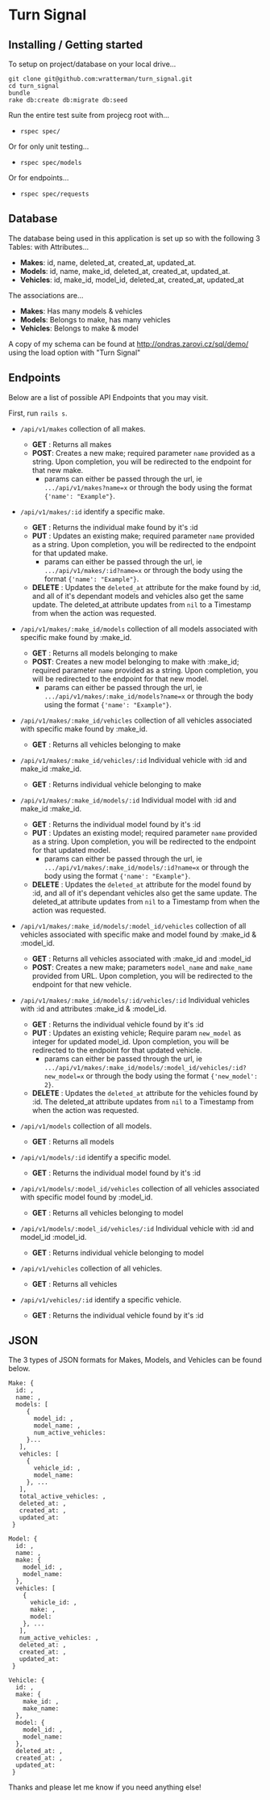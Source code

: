 # Turn Signal

## Installing / Getting started

To setup on project/database on your local drive...

```shell
git clone git@github.com:wratterman/turn_signal.git
cd turn_signal
bundle
rake db:create db:migrate db:seed
```

Run the entire test suite from projecg root with...
- `rspec spec/`

Or for only unit testing...

- `rspec spec/models`

Or for endpoints...

- `rspec spec/requests`
## Database

The database being used in this application is set up so with the following 3 Tables: with Attributes...

- **Makes**: id, name, deleted_at, created_at, updated_at.
- **Models**: id, name, make_id, deleted_at, created_at, updated_at.
- **Vehicles**: id, make_id, model_id, deleted_at, created_at, updated_at

The associations are...

- **Makes**: Has many models & vehicles
- **Models**: Belongs to make, has many vehicles
- **Vehicles**: Belongs to make & model

A copy of my schema can be found at http://ondras.zarovi.cz/sql/demo/ using the load option with "Turn Signal"

## Endpoints

Below are a list of possible API Endpoints that you may visit.

First, run `rails s`.

- `/api/v1/makes` collection of all makes.
    - **GET** : Returns all makes
    - **POST**: Creates a new make; required parameter `name` provided as a string. Upon completion, you will be redirected to the endpoint for that new make.
      - params can either be passed through the url, ie `.../api/v1/makes?name=x` or through the body using the format `{'name': "Example"}`.   

- `/api/v1/makes/:id` identify a specific make.
    - **GET** : Returns the individual make found by it's :id
    - **PUT** : Updates an existing make; required parameter `name` provided as a string. Upon completion, you will be redirected to the endpoint for that updated make.
      - params can either be passed through the url, ie `.../api/v1/makes/:id?name=x` or through the body using the format `{'name': "Example"}`.
    - **DELETE** : Updates the `deleted_at` attribute for the make found by :id, and all of it's dependant models and vehicles also get the same update. The deleted_at attribute updates from `nil` to a Timestamp from when the action was requested.

- `/api/v1/makes/:make_id/models` collection of all models associated with specific make found by :make_id.
    - **GET** : Returns all models belonging to make
    - **POST**: Creates a new model belonging to make with :make_id; required parameter `name` provided as a string. Upon completion, you will be redirected to the endpoint for that new model.
      - params can either be passed through the url, ie `.../api/v1/makes/:make_id/models?name=x` or through the body using the format `{'name': "Example"}`.

- `/api/v1/makes/:make_id/vehicles` collection of all vehicles associated with specific make found by :make_id.
    - **GET** : Returns all vehicles belonging to make

- `/api/v1/makes/:make_id/vehicles/:id` Individual vehicle with :id and make_id :make_id.
    - **GET** : Returns individual vehicle belonging to make
    
- `/api/v1/makes/:make_id/models/:id` Individual model with :id and make_id :make_id.
    - **GET** : Returns the individual model found by it's :id
    - **PUT** : Updates an existing model; required parameter `name` provided as a string. Upon completion, you will be redirected to the endpoint for that updated model.
      - params can either be passed through the url, ie `.../api/v1/makes/:make_id/models/:id?name=x` or through the body using the format `{'name': "Example"}`.
    - **DELETE** : Updates the `deleted_at` attribute for the model found by :id, and all of it's dependant vehicles also get the same update. The deleted_at attribute updates from `nil` to a Timestamp from when the action was requested.

- `/api/v1/makes/:make_id/models/:model_id/vehicles` collection of all vehicles associated with specific make and model found by :make_id & :model_id.
    - **GET** : Returns all vehicles associated with :make_id and :model_id
    - **POST**: Creates a new make; parameters `model_name` and `make_name` provided from URL. Upon completion, you will be redirected to the endpoint for that new vehicle.

- `/api/v1/makes/:make_id/models/:id/vehicles/:id` Individual vehicles with :id and attributes :make_id & :model_id.
    - **GET** : Returns the individual vehicle found by it's :id
    - **PUT** : Updates an existing vehicle; Require param `new_model` as integer for updated model_id. Upon completion, you will be redirected to the endpoint for that updated vehicle.
      - params can either be passed through the url, ie `.../api/v1/makes/:make_id/models/:model_id/vehicles/:id?new_model=x` or through the body using the format `{'new_model': 2}`.
    - **DELETE** : Updates the `deleted_at` attribute for the vehicles found by :id. The deleted_at attribute updates from `nil` to a Timestamp from when the action was requested. 

- `/api/v1/models` collection of all models.
    - **GET** : Returns all models

- `/api/v1/models/:id` identify a specific model.
    - **GET** : Returns the individual model found by it's :id

- `/api/v1/models/:model_id/vehicles` collection of all vehicles associated with specific model found by :model_id.
    - **GET** : Returns all vehicles belonging to model

- `/api/v1/models/:model_id/vehicles/:id` Individual vehicle with :id and model_id :model_id.
    - **GET** : Returns individual vehicle belonging to model

- `/api/v1/vehicles` collection of all vehicles.
    - **GET** : Returns all vehicles

- `/api/v1/vehicles/:id` identify a specific vehicle.
    - **GET** : Returns the individual vehicle found by it's :id

## JSON 

The 3 types of JSON formats for Makes, Models, and Vehicles can be found below. 

```
Make: {
  id: ,
  name: ,
  models: [
     {
       model_id: ,
       model_name: ,
       num_active_vehicles: 
     }...
   ],
   vehicles: [
     {
       vehicle_id: ,
       model_name: 
     }, ...
   ],
   total_active_vehicles: ,
   deleted_at: ,
   created_at: ,
   updated_at: 
 }

Model: {
  id: ,
  name: ,
  make: {
    model_id: ,
    model_name: 
  },
  vehicles: [
    {
      vehicle_id: ,
      make: ,
      model:  
    }, ...
   ],
   num_active_vehicles: ,
   deleted_at: ,
   created_at: ,
   updated_at: 
 }

Vehicle: {
  id: ,
  make: {
    make_id: ,
    make_name: 
  },
  model: {
    model_id: ,
    model_name: 
  },
  deleted_at: ,
  created_at: ,
  updated_at: 
 }
```

Thanks and please let me know if you need anything else!
      
